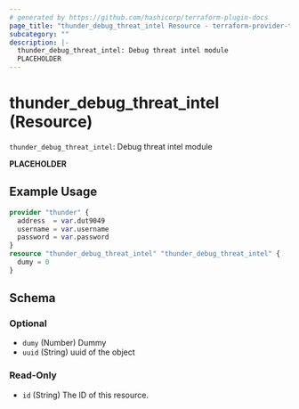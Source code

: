 ```yaml
---
# generated by https://github.com/hashicorp/terraform-plugin-docs
page_title: "thunder_debug_threat_intel Resource - terraform-provider-thunder"
subcategory: ""
description: |-
  thunder_debug_threat_intel: Debug threat intel module
  PLACEHOLDER
---
```


# thunder_debug_threat_intel (Resource)

`thunder_debug_threat_intel`: Debug threat intel module

__PLACEHOLDER__

## Example Usage

```terraform
provider "thunder" {
  address  = var.dut9049
  username = var.username
  password = var.password
}
resource "thunder_debug_threat_intel" "thunder_debug_threat_intel" {
  dumy = 0
}
```

<!-- schema generated by tfplugindocs -->
## Schema

### Optional

- `dumy` (Number) Dummy
- `uuid` (String) uuid of the object

### Read-Only

- `id` (String) The ID of this resource.


